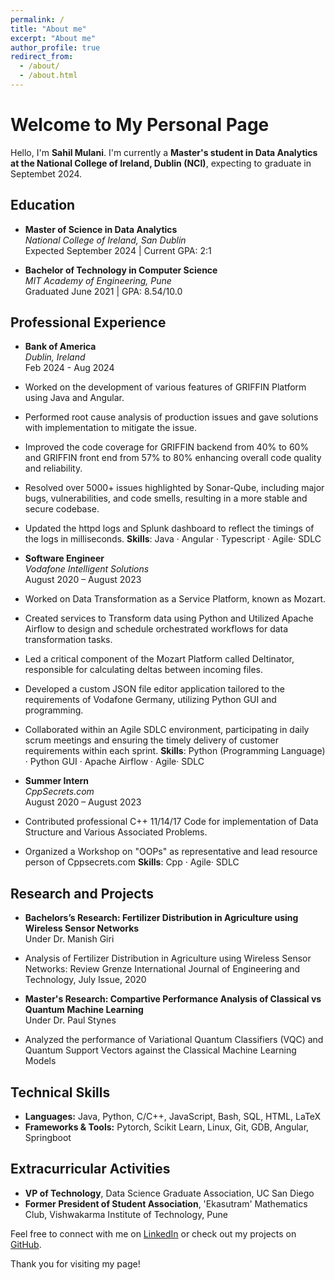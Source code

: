 ```yaml
---
permalink: /
title: "About me"
excerpt: "About me"
author_profile: true
redirect_from: 
  - /about/
  - /about.html
---
```


# Welcome to My Personal Page

Hello, I'm **Sahil Mulani**. I'm currently a **Master's student in Data Analytics at the National College of Ireland, Dublin (NCI)**, expecting to graduate in Septembet 2024. 

## Education

- **Master of Science in Data Analytics**  
  *National College of Ireland, San Dublin*  
  Expected September 2024 | Current GPA: 2:1

- **Bachelor of Technology in Computer Science**  
  *MIT Academy of Engineering, Pune*  
  Graduated June 2021 | GPA: 8.54/10.0

## Professional Experience

- **Bank of America**  
  *Dublin, Ireland*  
  Feb 2024 - Aug 2024  
- Worked on the development of various features of GRIFFIN Platform using Java and Angular.  
- Performed root cause analysis of production issues and gave solutions with implementation to mitigate the issue. 
- Improved the code coverage for GRIFFIN backend from 40% to 60% and GRIFFIN front end from 57% to 80% 
enhancing overall code quality and reliability. 
- Resolved over 5000+ issues highlighted by Sonar-Qube, including major bugs, vulnerabilities, and code smells, 
resulting in a more stable and secure codebase. 
- Updated the httpd logs and Splunk dashboard to reflect the timings of the logs in milliseconds. 
**Skills**: Java · Angular · Typescript · Agile· SDLC 

- **Software Engineer**  
  *Vodafone Intelligent Solutions*  
  August 2020 – August 2023  
- Worked on Data Transformation as a Service Platform, known as Mozart. 
- Created services to Transform data using Python and Utilized Apache Airflow to design and schedule orchestrated workflows for data transformation tasks. 
- Led a critical component of the Mozart Platform called Deltinator, responsible for calculating deltas between incoming files. 
- Developed a custom JSON file editor application tailored to the requirements of Vodafone Germany, utilizing Python GUI and programming. 
- Collaborated within an Agile SDLC environment, participating in daily scrum meetings and ensuring the timely delivery of customer requirements within each sprint. 
**Skills**: Python (Programming Language) · Python GUI · Apache Airflow · Agile· SDLC 
- **Summer Intern**  
  *CppSecrets.com*  
  August 2020 – August 2023  
- Contributed professional C++ 11/14/17 Code for implementation of Data Structure and Various Associated Problems.
- Organized a Workshop on "OOPs" as representative and lead resource person of Cppsecrets.com
**Skills**: Cpp · Agile· SDLC

## Research and Projects

- **Bachelors’s Research: Fertilizer Distribution in Agriculture using Wireless Sensor Networks**  
  Under Dr. Manish Giri  
- Analysis of Fertilizer Distribution in Agriculture using Wireless Sensor Networks: Review Grenze International Journal of Engineering and Technology, July Issue, 2020 

- **Master's Research: Compartive Performance Analysis of Classical vs Quantum Machine Learning**  
  Under Dr. Paul Stynes
- Analyzed the performance of Variational Quantum Classifiers (VQC) and Quantum Support Vectors against the Classical Machine Learning Models 

## Technical Skills

- **Languages:** Java, Python, C/C++, JavaScript, Bash, SQL, HTML, LaTeX
- **Frameworks & Tools:** Pytorch, Scikit Learn, Linux, Git, GDB, Angular, Springboot

## Extracurricular Activities

- **VP of Technology**, Data Science Graduate Association, UC San Diego
- **Former President of Student Association**, 'Ekasutram' Mathematics Club, Vishwakarma Institute of Technology, Pune

Feel free to connect with me on [LinkedIn](https://www.linkedin.com/in/smulani/) or check out my projects on [GitHub](https://github.com/SahillMulani).

Thank you for visiting my page!